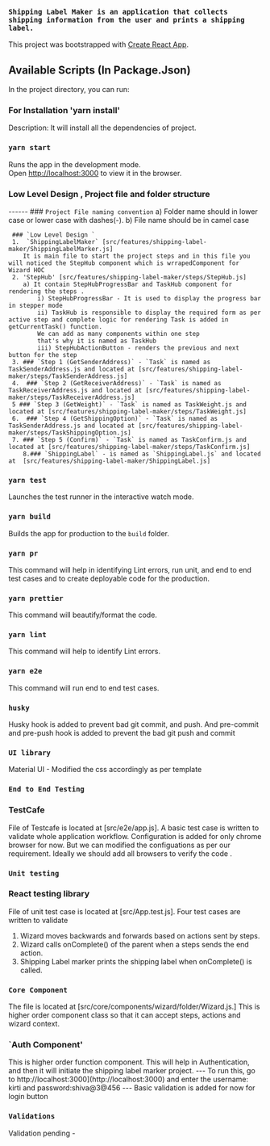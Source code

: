 ### `Shipping Label Maker is an application that collects shipping information from the user and prints a shipping label. `


This project was bootstrapped with [Create React App](https://github.com/facebook/create-react-app).

## Available Scripts (In Package.Json)
In the project directory, you can run: 
### For Installation 'yarn install'
Description: It will install all the dependencies of project.

### `yarn start`

Runs the app in the development mode.<br />
Open [http://localhost:3000](http://localhost:3000) to view it in the browser.


### Low Level Design , Project file and folder structure 
  ------ ### `Project File naming convention`
     a) Folder name should in lower case or lower case with dashes(-).
     b) File name should be in camel case
     
     ### `Low Level Design `
     1.  `ShippingLabelMaker` [src/features/shipping-label-maker/ShippingLabelMarker.js] 
        It is main file to start the project steps and in this file you will noticed the StepHub component which is wrrapedComponent for Wizard HOC 
     2. 'StepHub' [src/features/shipping-label-maker/steps/StepHub.js] 
        a) It contain StepHubProgressBar and TaskHub component for rendering the steps . 
            i) StepHubProgressBar - It is used to display the progress bar in stepper mode 
            ii) TaskHub is responsible to display the required form as per active step and complete logic for rendering Task is added in         getCurrentTask() function. 
            We can add as many components within one step 
            that's why it is named as TaskHub 
            iii) StepHubActionButton - renders the previous and next button for the step
     3. ### `Step 1 (GetSenderAddress)` - `Task` is named as TaskSenderAddress.js and located at [src/features/shipping-label-maker/steps/TaskSenderAddress.js]
     4.  ### `Step 2 (GetReceiverAddress)` - `Task` is named as TaskReceiverAddress.js and located at [src/features/shipping-label-maker/steps/TaskReceiverAddress.js]
     5 ### `Step 3 (GetWeight)` - `Task` is named as TaskWeight.js and located at [src/features/shipping-label-maker/steps/TaskWeight.js]
     6.  ### `Step 4 (GetShippingOption)` - `Task` is named as TaskSenderAddress.js and located at [src/features/shipping-label-maker/steps/TaskShippingOption.js]
     7. ### `Step 5 (Confirm)` - `Task` is named as TaskConfirm.js and located at [src/features/shipping-label-maker/steps/TaskConfirm.js]
        8.### `ShippingLabel` - is named as `ShippingLabel.js` and located at  [src/features/shipping-label-maker/ShippingLabel.js]
 


### `yarn test`
Launches the test runner in the interactive watch mode.

### `yarn build`
Builds the app for production to the `build` folder.<br />

### `yarn pr`
This command will help in identifying Lint errors, run unit, and end to end test cases and to create deployable code for the production. 

### `yarn prettier`
This command will beautify/format the code. 

### `yarn lint`
This command will help to identify Lint errors.

### `yarn e2e`
This command will run end to end test cases.

### `husky`
Husky hook is added to prevent bad git commit, and push. And  pre-commit and pre-push hook is added to prevent the bad git push and commit 

### `UI library `
Material UI - 
 Modified the css accordingly as per template
 
### `End to End Testing`
### TestCafe
   File of Testcafe is located at [src/e2e/app.js]. A basic test case is written to validate whole application workflow. Configuration is added for only chrome browser for now. But we can modified the configuations as per our requirement. Ideally we should add all browsers to verify the code . 
   
### `Unit testing`
### React testing library
File of unit test case is located at [src/App.test.js]. Four test cases are written to validate 
1.	Wizard moves backwards and forwards based on actions sent by steps.
2.	Wizard calls onComplete() of the parent when a steps sends the end action.
3.	Shipping Label marker prints the shipping label when onComplete() is called.

### `Core Component `
The file is located at [src/core/components/wizard/folder/Wizard.js.]
This is higher order component class so that it can accept steps, actions and wizard context.
### `Auth Component'
This is higher order function component. This will help in Authentication, and then it will initiate the shipping label marker project. --- To run this, go to http://localhost:3000](http://localhost:3000) and enter the username: kirti and password:shiva@3@456
--- Basic validation is added for now for login button 


  ### ` Validations  `
   Validation pending - 




